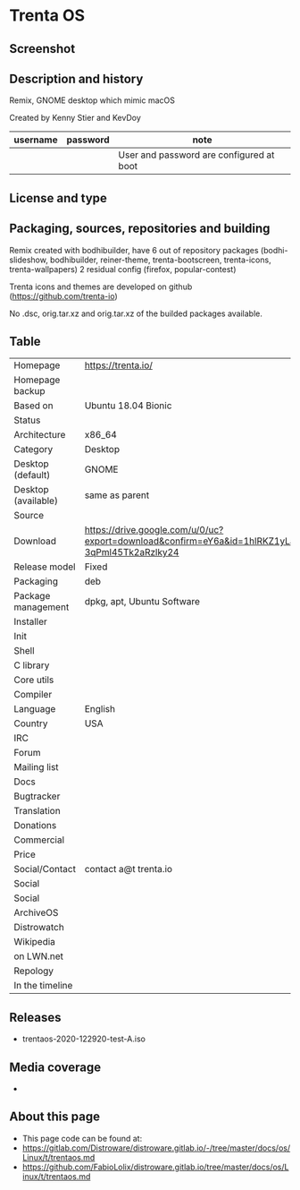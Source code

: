 # Trenta OS

## Screenshot


## Description and history

Remix, GNOME desktop which mimic macOS

Created by Kenny Stier and KevDoy

| username | password | note |
|----------|----------|--|
|  |  | User and password are configured at boot |



## License and type

>


## Packaging, sources, repositories and building

Remix created with bodhibuilder, have 6 out of repository packages (bodhi-slideshow, bodhibuilder, reiner-theme, trenta-bootscreen, trenta-icons, trenta-wallpapers) 2 residual config (firefox, popular-contest)

Trenta icons and themes are developed on github (<https://github.com/trenta-io>)

No .dsc, orig.tar.xz and orig.tar.xz of the builded packages available.


## Table

|                       |  |
|-----------------------|--|
| Homepage              | <https://trenta.io/> |
| Homepage backup       |  |
| Based on              | Ubuntu 18.04 Bionic |
| Status                |  |
| Architecture          | x86_64 |
| Category              | Desktop |
| Desktop (default)     | GNOME |
| Desktop (available)   | same as parent |
| Source                |  |
| Download              | <https://drive.google.com/u/0/uc?export=download&confirm=eY6a&id=1hlRKZ1yLaud6O-3qPml45Tk2aRzlky24> |
| Release model         | Fixed |
| Packaging             | deb |
| Package management    | dpkg, apt, Ubuntu Software |
| Installer             |  |
| Init                  |  |
| Shell                 |  |
| C library             |  |
| Core utils            |  |
| Compiler              |  |
| Language              | English |
| Country               | USA |
| IRC                   |  |
| Forum                 |  |
| Mailing list          |  |
| Docs                  |  |
| Bugtracker            |  |
| Translation           |  |
| Donations             |  |
| Commercial            |  |
| Price                 |  |
| Social/Contact        | contact a@t trenta.io |
| Social                |  |
| Social                |  |
| ArchiveOS             |  |
| Distrowatch           |  |
| Wikipedia             |  |
| on LWN.net            |  |
| Repology              |  |
| In the timeline       |  |


## Releases

* trentaos-2020-122920-test-A.iso


## Media coverage

* 


## About this page

* This page code can be found at:
* <https://gitlab.com/Distroware/distroware.gitlab.io/-/tree/master/docs/os/Linux/t/trentaos.md>
* <https://github.com/FabioLolix/distroware.gitlab.io/tree/master/docs/os/Linux/t/trentaos.md>
